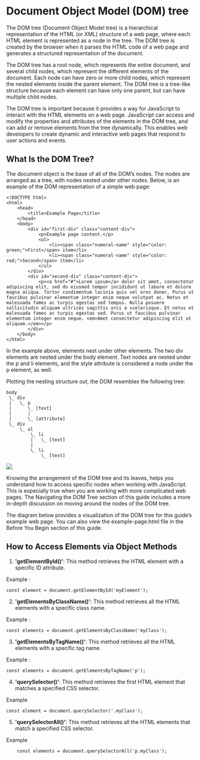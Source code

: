 # Document Object Model (DOM) tree

The DOM tree (Document Object Model tree) is a hierarchical representation of the HTML (or XML) structure of a web page, where each HTML element is represented as a node in the tree. The DOM tree is created by the browser when it parses the HTML code of a web page and generates a structured representation of the document.

The DOM tree has a root node, which represents the entire document, and several child nodes, which represent the different elements of the document. Each node can have zero or more child nodes, which represent the nested elements inside the parent element. The DOM tree is a tree-like structure because each element can have only one parent, but can have multiple child nodes.

The DOM tree is important because it provides a way for JavaScript to interact with the HTML elements on a web page. JavaScript can access and modify the properties and attributes of the elements in the DOM tree, and can add or remove elements from the tree dynamically. This enables web developers to create dynamic and interactive web pages that respond to user actions and events.

## What Is the DOM Tree?

The document object is the base of all of the DOM’s nodes. The nodes are arranged as a tree, with nodes nested under other nodes. Below, is an example of the DOM representation of a simple web page:

```
<!DOCTYPE html>
<html>
    <head>
        <title>Example Page</title>
    </head>
    <body>
        <div id="first-div" class="content-div">
            <p>Example page content.</p>
            <ul>
                <li><span class="numeral-name" style="color: green;">First</span> item</li>
                <li><span class="numeral-name" style="color: red;">Second</span> item</li>
            </ul>
        </div>
        <div id="second-div" class="content-div">
            <p><a href="#">Lorem ipsum</a> dolor sit amet, consectetur adipiscing elit, sed do eiusmod tempor incididunt ut labore et dolore magna aliqua. Tortor condimentum lacinia quis vel eros donec. Purus ut faucibus pulvinar elementum integer enim neque volutpat ac. Netus et malesuada fames ac turpis egestas sed tempus. Nulla posuere sollicitudin aliquam ultrices sagittis orci a scelerisque. Et netus et malesuada fames ac turpis egestas sed. Purus ut faucibus pulvinar elementum integer enim neque. <em>Amet consectetur adipiscing elit ut aliquam.</em></p>
        </div>
    </body>
</html>

```

In the example above, elements nest under other elements. The two div elements are nested under the body element. Text nodes are nested under the p and li elements, and the style attribute is considered a node under the p element, as well.

Plotting the nesting structure out, the DOM resembles the following tree:

```
body
 \_ div
 |   \_ p
 |      \_ [text]
 |      |
 |      \_ [attribute]
 \_ div
     \_ ul
         \_ li
         |   \_ [text]
         |
         \_ li
             \_ [text]
```

<img src="https://www.linode.com/docs/guides/traversing-the-dom/dom-tree-example_huc1be129ee162561ad91a8ea0061e877c_45624_1388x0_resize_q71_bgfafafc_catmullrom_3.jpg"/>

Knowing the arrangement of the DOM tree and its leaves, helps you understand how to access specific nodes when working with JavaScript. This is especially true when you are working with more complicated web pages. The Navigating the DOM Tree section of this guide includes a more in-depth discussion on moving around the nodes of the DOM tree.

The diagram below provides a visualization of the DOM tree for this guide’s example web page. You can also view the example-page.html file in the Before You Begin section of this guide.

## How to Access Elements via Object Methods

1. **'getElementById()'**: This method retrieves the HTML element with a specific ID attribute.

Example :

```
const element = document.getElementById('myElement');
```

2. **'getElementsByClassName()'**: This method retrieves all the HTML elements with a specific class name.

Example :

```
const elements = document.getElementsByClassName('myClass');
```

3. **'getElementsByTagName()'**: This method retrieves all the HTML elements with a specific tag name.

Example :

```
const elements = document.getElementsByTagName('p');
```

4. **'querySelector()'**: This method retrieves the first HTML element that matches a specified CSS selector.

Example

```
const element = document.querySelector('.myClass');
```

5. **'querySelectorAll()'**: This method retrieves all the HTML elements that match a specified CSS selector.

Example

```
    const elements = document.querySelectorAll('p.myClass');
```
